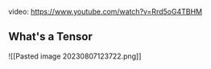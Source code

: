 video: https://www.youtube.com/watch?v=Rrd5oG4TBHM
## What's a Tensor
![[Pasted image 20230807123722.png]]

